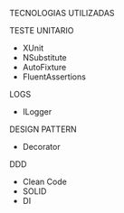 TECNOLOGIAS UTILIZADAS

TESTE UNITARIO
- XUnit
- NSubstitute
- AutoFixture
- FluentAssertions

LOGS
- ILogger

DESIGN PATTERN
- Decorator

DDD
- Clean Code
- SOLID
- DI
